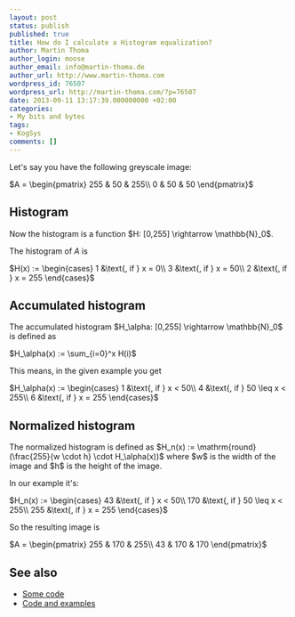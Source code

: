```yaml
---
layout: post
status: publish
published: true
title: How do I calculate a Histogram equalization?
author: Martin Thoma
author_login: moose
author_email: info@martin-thoma.de
author_url: http://www.martin-thoma.com
wordpress_id: 76507
wordpress_url: http://martin-thoma.com/?p=76507
date: 2013-09-11 13:17:39.000000000 +02:00
categories:
- My bits and bytes
tags:
- KogSys
comments: []
---
```

Let's say you have the following greyscale image:

$A = \begin{pmatrix}
255 & 50 & 255\\
0   & 50 & 50
\end{pmatrix}$

<h2>Histogram</h2>
Now the histogram is a function $H: [0,255] \rightarrow \mathbb{N}_0$. 

The histogram of $A$ is

$H(x) := \begin{cases}
1 &\text{, if } x = 0\\
3 &\text{, if } x = 50\\
2 &\text{, if } x = 255
\end{cases}$

<h2>Accumulated histogram</h2>
The accumulated histogram $H_\alpha: [0,255] \rightarrow \mathbb{N}_0$ is defined as

$H_\alpha(x) := \sum_{i=0}^x H(i)$

This means, in the given example you get

$H_\alpha(x) := \begin{cases}
1 &\text{, if } x < 50\\
4 &\text{, if } 50 \leq x < 255\\
6 &\text{, if } x = 255
\end{cases}$

<h2>Normalized histogram</h2>
The normalized histogram is defined as $H_n(x) := \mathrm{round}(\frac{255}{w \cdot h} \cdot H_\alpha(x))$ where $w$ is the width of the image and $h$ is the height of the image.

In our example it's:

$H_n(x) := \begin{cases}
43 &\text{, if } x < 50\\
170 &\text{, if } 50 \leq x < 255\\
255 &\text{, if } x = 255
\end{cases}$

So the resulting image is

$A = \begin{pmatrix}
255 & 170 & 255\\
43  & 170 & 170
\end{pmatrix}$

<h2>See also</h2>
<ul>
  <li><a href="http://www.songho.ca/dsp/histogram/histogram.html">Some code</a></li>
  <li><a href="http://www.csce.uark.edu/~jgauch/5683/notes/ch03b.pdf">Code and examples</a></li>
</ul>
